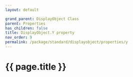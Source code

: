 ```yaml
---
layout: default

grand_parent: DisplayObject Class
parent: Properties
has_children: false
title: DisplayObject.Y property
nav_order: 9
permalink: /package/standard/displayobject/properties/y
---
```

# {{ page.title }}





